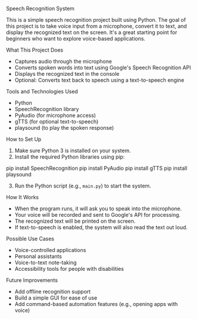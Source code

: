 Speech Recognition System

This is a simple speech recognition project built using Python. The goal of this project is to take voice input from a microphone, convert it to text, and display the recognized text on the screen. It's a great starting point for beginners who want to explore voice-based applications.

What This Project Does

* Captures audio through the microphone
* Converts spoken words into text using Google's Speech Recognition API
* Displays the recognized text in the console
* Optional: Converts text back to speech using a text-to-speech engine

Tools and Technologies Used

* Python
* SpeechRecognition library
* PyAudio (for microphone access)
* gTTS (for optional text-to-speech)
* playsound (to play the spoken response)

How to Set Up

1. Make sure Python 3 is installed on your system.
2. Install the required Python libraries using pip:


pip install SpeechRecognition
pip install PyAudio
pip install gTTS
pip install playsound


3. Run the Python script (e.g., `main.py`) to start the system.

 How It Works

* When the program runs, it will ask you to speak into the microphone.
* Your voice will be recorded and sent to Google's API for processing.
* The recognized text will be printed on the screen.
* If text-to-speech is enabled, the system will also read the text out loud.

 Possible Use Cases

* Voice-controlled applications
* Personal assistants
* Voice-to-text note-taking
* Accessibility tools for people with disabilities

 Future Improvements

* Add offline recognition support
* Build a simple GUI for ease of use
* Add command-based automation features (e.g., opening apps with voice)





